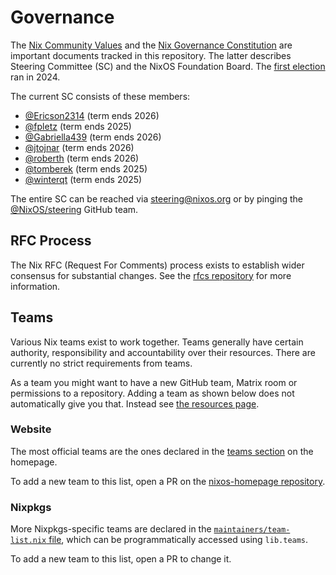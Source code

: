 # Governance

The [Nix Community Values](./values.md) and the [Nix Governance Constitution](./constitution.md) are important documents tracked in this repository.
The latter describes Steering Committee (SC) and the NixOS Foundation Board.
The [first election](https://github.com/nixos/SC-election-2024) ran in 2024.

The current SC consists of these members:
- [@Ericson2314](https://github.com/Ericson2314) (term ends 2026)
- [@fpletz](https://github.com/fpletz) (term ends 2025)
- [@Gabriella439](https://github.com/Gabriella439) (term ends 2026)
- [@jtojnar](https://github.com/jtojnar) (term ends 2026)
- [@roberth](https://github.com/roberth) (term ends 2026)
- [@tomberek](https://github.com/tomberek) (term ends 2025)
- [@winterqt](https://github.com/winterqt) (term ends 2025)

The entire SC can be reached via <steering@nixos.org> or by pinging the [@NixOS/steering](https://github.com/orgs/nixos/teams/steering) GitHub team.

## RFC Process

The Nix RFC (Request For Comments) process exists to establish wider consensus for substantial changes. See the [rfcs repository](https://github.com/NixOS/rfcs) for more information.

## Teams

Various Nix teams exist to work together.
Teams generally have certain authority, responsibility and accountability over their resources.
There are currently no strict requirements from teams.

As a team you might want to have a new GitHub team, Matrix room or permissions to a repository.
Adding a team as shown below does not automatically give you that.
Instead see [the resources page](./resources.md).

### Website

The most official teams are the ones declared in the [teams section](https://nixos.org/community/#governance-teams) on the homepage.

To add a new team to this list, open a PR on the [nixos-homepage repository](https://github.com/nixos/nixos-homepage).

### Nixpkgs

More Nixpkgs-specific teams are declared in the [`maintainers/team-list.nix` file](https://github.com/NixOS/nixpkgs/blob/master/maintainers/team-list.nix), which can be programmatically accessed using `lib.teams`.

To add a new team to this list, open a PR to change it.

